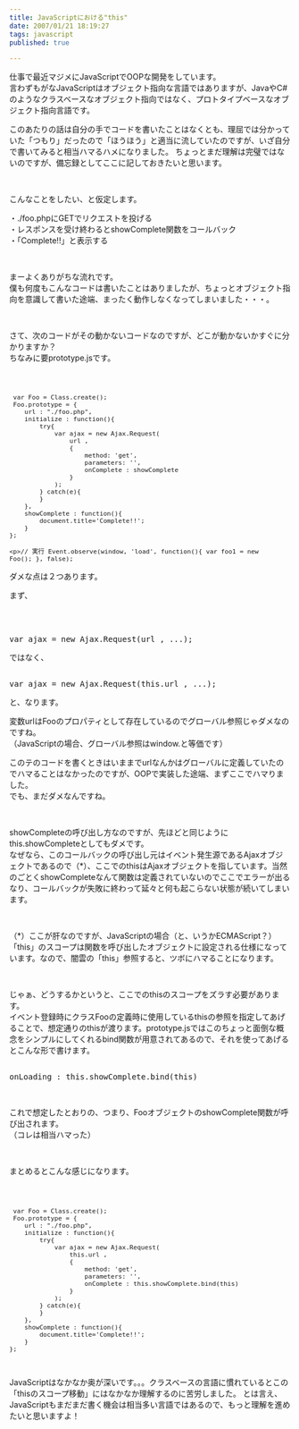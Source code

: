 ```yaml
---
title: JavaScriptにおける"this"
date: 2007/01/21 18:19:27
tags: javascript
published: true

---
```


<p>仕事で最近マジメにJavaScriptでOOPな開発をしています。<br />
言わずもがなJavaScriptはオブジェクト指向な言語ではありますが、JavaやC#のようなクラスベースなオブジェクト指向ではなく、プロトタイプベースなオブジェクト指向言語です。</p>

<p>
このあたりの話は自分の手でコードを書いたことはなくとも、理屈では分かっていた「つもり」だったので「ほうほう」と適当に流していたのですが、いざ自分で書いてみると相当ハマるハメになりました。
ちょっとまだ理解は完璧ではないのですが、備忘録としてここに記しておきたいと思います。</p><br />


<p>こんなことをしたい、と仮定します。</p>

<p>
・./foo.phpにGETでリクエストを投げる<br />
・レスポンスを受け終わるとshowComplete関数をコールバック<br />
・「Complete!!」と表示する</p><br />

<p>
まーよくありがちな流れです。<br />
僕も何度もこんなコードは書いたことはありましたが、ちょっとオブジェクト指向を意識して書いた途端、まったく動作しなくなってしまいました・・・。</p><br />

<p>
さて、次のコードがその動かないコードなのですが、どこが動かないかすぐに分かりますか？<br />
ちなみに要prototype.jsです。</p><br />

<xmp style="font-size:80%">
 var Foo = Class.create();
 Foo.prototype = {
	url : "./foo.php",
	initialize : function(){
		try{
			var ajax = new Ajax.Request(
				url , 
				{
					method: 'get', 
					parameters: '',
					onComplete : showComplete
				}
			);
		} catch(e){	
		}
	},
	showComplete : function(){
		document.title='Complete!!';
	}
};

// 実行
Event.observe(window, 'load', function(){
	var foo1 = new Foo();
}, false);
</xmp>

<p>ダメな点は２つあります。</p>

<p>
まず、</p>
<br />

<xmp>
var ajax = new Ajax.Request(url , ...);
</xmp>
<p>ではなく、</p>
<xmp>
var ajax = new Ajax.Request(this.url , ...);
</xmp>
<p>と、なります。</p>

<p>
変数urlはFooのプロパティとして存在しているのでグローバル参照じゃダメなのですね。<br />
（JavaScriptの場合、グローバル参照はwindow.<property>と等価です）</p>

<p>このテのコードを書くときはいままでurlなんかはグローバルに定義していたのでハマることはなかったのですが、OOPで実装した途端、まずここでハマりました。<br />
でも、まだダメなんですね。</p><br />

<p>showCompleteの呼び出し方なのですが、先ほどと同じようにthis.showCompleteとしてもダメです。<br />
なぜなら、このコールバックの呼び出し元はイベント発生源であるAjaxオブジェクトであるので（*）、ここでのthisはAjaxオブジェクトを指しています。当然のごとくshowCompleteなんて関数は定義されていないのでここでエラーが出るなり、コールバックが失敗に終わって延々と何も起こらない状態が続いてしまいます。</p><br />

<p>（*）ここが肝なのですが、JavaScriptの場合（と、いうかECMAScript？）「this」のスコープは関数を呼び出したオブジェクトに設定される仕様になっています。なので、闇雲の「this」参照すると、ツボにハマることになります。</p><br />

<p>じゃぁ、どうするかというと、ここでのthisのスコープをズラす必要があります。<br />
イベント登録時にクラスFooの定義時に使用しているthisの参照を指定してあげることで、想定通りのthisが渡ります。prototype.jsではこのちょっと面倒な概念をシンプルにしてくれるbind関数が用意されてあるので、それを使ってあげるとこんな形で書けます。</p>

<p>
<xmp>
onLoading : this.showComplete.bind(this)
</xmp>
</p><br />

<p>これで想定したとおりの、つまり、FooオブジェクトのshowComplete関数が呼び出されます。<br />
（コレは相当ハマった）</p><br />

<p>まとめるとこんな感じになります。</p><br />


<xmp style="font-size:80%">
 var Foo = Class.create();
 Foo.prototype = {
	url : "./foo.php",
	initialize : function(){
		try{
			var ajax = new Ajax.Request(
				this.url , 
				{
					method: 'get', 
					parameters: '',
					onComplete : this.showComplete.bind(this)
				}
			);
		} catch(e){	
		}
	},
	showComplete : function(){
		document.title='Complete!!';
	}
};
</xmp>

<br />

<p>JavaScriptはなかなか奥が深いです。。。クラスベースの言語に慣れているとこの「thisのスコープ移動」にはなかなか理解するのに苦労しました。
とは言え、JavaScriptもまだまだ書く機会は相当多い言語ではあるので、もっと理解を進めたいと思いますよ！</p>
